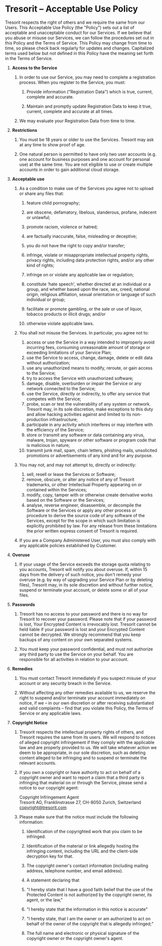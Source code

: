 Tresorit – Acceptable Use Policy
================================

Tresorit respects the right of others and we require the same from our Users. This Acceptable Use Policy (the "Policy") sets out a list of acceptable and unacceptable conduct for our Services. If we believe that you abuse or misuse our Services, we can follow the procedures set out in this Policy and the Terms of Service. This Policy may change from time to time, so please check back regularly for updates and changes. Capitalized terms used below but not defined in this Policy have the meaning set forth in the Terms of Service.

1.  **Access to the Service**
    
    1.  In order to use our Service, you may need to complete a registration process. When you register to the Service, you must:
        
        1.  Provide information ("Registration Data") which is true, current, complete and accurate.
            
        2.  Maintain and promptly update Registration Data to keep it true, current, complete and accurate at all times.
            
    2.  We may evaluate your Registration Data from time to time.
        
2.  **Restrictions**
    
    1.  You must be 18 years or older to use the Services. Tresorit may ask at any time to show proof of age.
        
    2.  One natural person is permitted to have only two user accounts (e.g. one account for business purposes and one account for personal use) at the same time. You are not eligible to use or create multiple accounts in order to gain additional cloud storage.
        
3.  **Acceptable use**
    
    1.  As a condition to make use of the Services you agree not to upload or share any files that:
        
        1.  feature child pornography;
            
        2.  are obscene, defamatory, libelous, slanderous, profane, indecent or unlawful;
            
        3.  promote racism, violence or hatred;
            
        4.  are factually inaccurate, false, misleading or deceptive;
            
        5.  you do not have the right to copy and/or transfer;
            
        6.  infringe, violate or misappropriate intellectual property rights, privacy rights, including data protection rights, and/or any other kind of rights;
            
        7.  infringe on or violate any applicable law or regulation;
            
        8.  constitute ‘hate speech', whether directed at an individual or a group, and whether based upon the race, sex, creed, national origin, religious affiliation, sexual orientation or language of such individual or group;
            
        9.  facilitate or promote gambling, or the sale or use of liquor, tobacco products or illicit drugs; and/or
            
        10.  otherwise violate applicable laws.
            
    2.  You shall not misuse the Services. In particular, you agree not to:
        
        1.  access or use the Service in a way intended to improperly avoid incurring fees, consuming unreasonable amount of storage or exceeding limitations of your Service Plan;
        2.  use the Service to access, change, damage, delete or edit data without authorization;
        3.  use any unauthorized means to modify, reroute, or gain access to the Service;
        4.  try to access the Service with unauthorized software;
        5.  damage, disable, overburden or impair the Service or any network connected to the Service;
        6.  use the Service, directly or indirectly, to offer any service that competes with the Service;
        7.  probe, scan or test the vulnerability of any system or network. Tresorit may, in its sole discretion, make exceptions to this duty and allow hacking activities against and limited to its non-production infrastructure;
        8.  participate in any activity which interferes or may interfere with the efficiency of the Service;
        9.  store or transmit any software or data containing any virus, malware, trojan, spyware or other software or program code that is malicious in nature;
        10.  transmit junk mail, spam, chain letters, phishing mails, unsolicited promotions or advertisements of any kind and for any purpose.
    3.  You may not, and may not attempt to, directly or indirectly:
        
        1.  sell, resell or lease the Services or Software;
        2.  remove, obscure, or alter any notice of any of Tresorit trademarks, or other Intellectual Property appearing on or contained within the Services;
        3.  modify, copy, tamper with or otherwise create derivative works based on the Software or the Services;
        4.  analyse, reverse engineer, disassemble, or decompile the Software or the Services or apply any other process or procedure to derive the source code of any software of the Services, except for the scope in which such limitation is explicitly prohibited by law. For any release from these limitations the prior written express consent of Tresorit is required.
    4.  If you are a Company Administered User, you must also comply with any applicable policies established by Customer.
        
4.  **Overuse**
    
    1.  If your usage of the Service exceeds the storage quota relating to you accounts, Tresorit will notify you about overuse. If, within 15 days from the delivery of such notice, you don't remedy your overuse (e.g. by way of upgrading your Service Plan or by deleting files), Tresorit may, in its sole discretion and without further notice, suspend or terminate your account, or delete some or all of your files.
        
5.  **Passwords**
    
    1.  Tresorit has no access to your password and there is no way for Tresorit to recover your password. Please note that if your password is lost, Your Encrypted Content is irrevocably lost. Tresorit cannot be held liable if your password is lost and your Encrypted Content cannot be decrypted. We strongly recommend that you keep backups of any content on your own separated systems.
        
    2.  You must keep your password confidential, and must not authorize any third party to use the Service on your behalf. You are responsible for all activities in relation to your account.
        
6.  **Remedies**
    
    1.  You must contact Tresorit immediately if you suspect misuse of your account or any security breach in the Service.
        
    2.  Without affecting any other remedies available to us, we reserve the right to suspend and/or terminate your account immediately on notice, if we – in our own discretion or after receiving substantiated and valid complaints – find that you violate this Policy, the Terms of Service or any applicable laws.
        
7.  **Copyright Notice**
    
    1.  Tresorit respects the intellectual property rights of others, and Tresorit requires the same from its users. We will respond to notices of alleged copyright infringement if they comply with the applicable law and are properly provided to us. We will take whatever action we deem to be appropriate, in our sole discretion, such as deleting content alleged to be infringing and to suspend or terminate the relevant accounts.
        
    2.  If you own a copyright or have authority to act on behalf of a copyright owner and want to report a claim that a third party is infringing that material on or through the Service, please send a notice to our copyright agent:
        
        Copyright Infringement Agent  
        Tresorit AG, Franklinstrasse 27, CH-8050 Zurich, Switzerland  
        [copyright@tresorit.com](mailto:copyright@tresorit.com)
        
    3.  Please make sure that the notice must include the following information:
        
        1.  Identification of the copyrighted work that you claim to be infringed.
            
        2.  Identification of the material or link allegedly hosting the infringing content, including the URL and the client-side decryption key for that.
            
        3.  The copyright owner's contact information (including mailing address, telephone number, and email address).
            
        4.  A statement declaring that
            
        5.  "I hereby state that I have a good faith belief that the use of the Protected Content is not authorized by the copyright owner, its agent, or the law,"
            
        6.  "I hereby state that the information in this notice is accurate"
            
        7.  "I hereby state, that I am the owner or am authorized to act on behalf of the owner of the copyright that is allegedly infringed;"
            
        8.  The full name and electronic or physical signature of the copyright owner or the copyright owner's agent.
